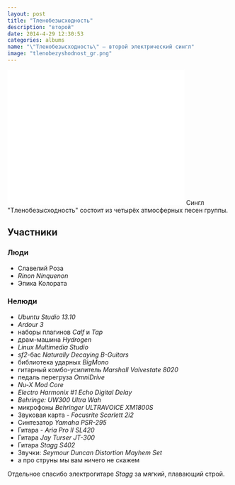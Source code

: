 ```yaml
---
layout: post
title: "Тленобезысходность"
description: "второй"
date: 2014-4-29 12:30:53
categories: albums
name: "\"Тленобезысходность\" — второй электрический сингл"
image: "tlenobezyshodnost_gr.png"
---
```


<iframe id="widget" scrolling="no" frameborder="0" width="400" height="305" style="width: 400px; height: 305px;" src="//widgets.jamendo.com/v3/album/134225?autoplay=0&layout=standard&manualWidth=400&width=400&theme=light&highlight=0&tracklist=true&tracklist_n=4&embedCode="></iframe>
Сингл "Тленобезысходность" состоит из четырёх атмосферных песен группы.

## Участники

### Люди  
- Славелий Роза  
- *Rinon Ninquenon*  
- Эпика Колората

### Нелюди
- *Ubuntu Studio 13.10*
- *Ardour 3*
- наборы плагинов *Calf* и *Tap*
- драм-машина *Hydrogen*
- *Linux Multimedia Studio*
- *sf2*-бас *Naturally Decaying B-Guitars*
- библиотека ударных *BigMono*
- гитарный комбо-усилитель *Marshall Valvestate 8020*
- педаль перегруза *OmniDrive*
- *Nu-X Mod Core*
- *Electro Harmonix #1 Echo Digital Delay*
- *Behringe: UW300 Ultra Wah*
- микрофоны *Behringer ULTRAVOICE XM1800S*
- Звуковая карта - *Focusrite Scarlett 2i2*
- Синтезатор *Yamaha PSR-295*
- Гитара - *Aria Pro II SL420*
- Гитара *Jay Turser JT-300*
- Гитара *Stagg S402*
- Звучки: *Seymour Duncan Distortion Mayhem Set*
- а про струны мы вам ничего не скажем

Отдельное спасибо электрогитаре *Stagg*  за мягкий, плавающий строй. 
